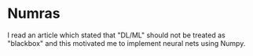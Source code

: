# Numras

I read an article which stated that "DL/ML" should not be treated as "blackbox" and this motivated me to implement neural nets using Numpy. 
